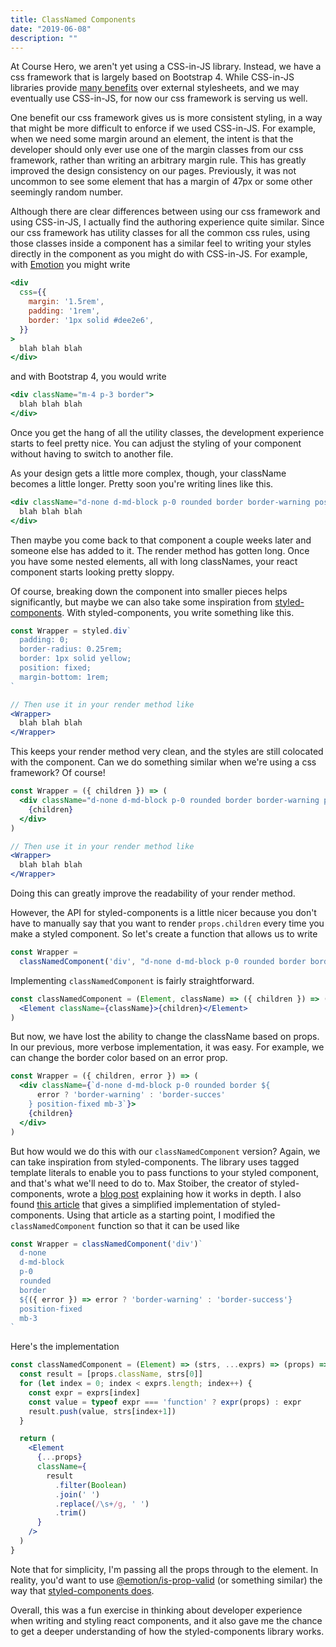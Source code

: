 ```yaml
---
title: ClassNamed Components
date: "2019-06-08"
description: ""
---
```


At Course Hero, we aren't yet using a CSS-in-JS library. Instead, we have a css framework that is largely based on Bootstrap 4. While CSS-in-JS libraries provide [many benefits](https://www.styled-components.com/docs/basics#motivation) over external stylesheets, and we may eventually use CSS-in-JS, for now our css framework is serving us well.

One benefit our css framework gives us is more consistent styling, in a way that might be more difficult to enforce if we used CSS-in-JS. For example, when we need some margin around an element, the intent is that the developer should only ever use one of the margin classes from our css framework, rather than writing an arbitrary margin rule. This has greatly improved the design consistency on our pages. Previously, it was not uncommon to see some element that has a margin of 47px or some other seemingly random number.

Although there are clear differences between using our css framework and using CSS-in-JS, I actually find the authoring experience quite similar. Since our css framework has utility classes for all the common css rules, using those classes inside a component has a similar feel to writing your styles directly in the component as you might do with CSS-in-JS. For example, with [Emotion](https://emotion.sh/docs/introduction) you might write

```jsx
<div
  css={{
    margin: '1.5rem',
    padding: '1rem',
    border: '1px solid #dee2e6',
  }}
>
  blah blah blah
</div>
```

and with Bootstrap 4, you would write
```jsx
<div className="m-4 p-3 border">
  blah blah blah
</div>
```

Once you get the hang of all the utility classes, the development experience starts to feel pretty nice. You can adjust the styling of your component without having to switch to another file.

As your design gets a little more complex, though, your className becomes a little longer. Pretty soon you're writing lines like this.
```jsx
<div className="d-none d-md-block p-0 rounded border border-warning position-fixed mb-3">
  blah blah blah
</div>
```
Then maybe you come back to that component a couple weeks later and someone else has added to it. The render method has gotten long. Once you have some nested elements, all with long classNames, your react component starts looking pretty sloppy.

Of course, breaking down the component into smaller pieces helps significantly, but maybe we can also take some inspiration from [styled-components](https://www.styled-components.com/). With styled-components, you write something like this.
```jsx
const Wrapper = styled.div`
  padding: 0;
  border-radius: 0.25rem;
  border: 1px solid yellow;
  position: fixed;
  margin-bottom: 1rem;
`

// Then use it in your render method like
<Wrapper>
  blah blah blah
</Wrapper>
```

This keeps your render method very clean, and the styles are still colocated with the component. Can we do something similar when we're using a css framework? Of course!
```jsx
const Wrapper = ({ children }) => (
  <div className="d-none d-md-block p-0 rounded border border-warning position-fixed mb-3">
    {children}
  </div>
)

// Then use it in your render method like
<Wrapper>
  blah blah blah
</Wrapper>
```

Doing this can greatly improve the readability of your render method.

However, the API for styled-components is a little nicer because you don't have to manually say that you want to render `props.children` every time you make a styled component. So let's create a function that allows us to write
```jsx
const Wrapper =
  classNamedComponent('div', "d-none d-md-block p-0 rounded border border-warning position-fixed mb-3")
```

Implementing `classNamedComponent` is fairly straightforward.
```jsx
const classNamedComponent = (Element, className) => ({ children }) => (
  <Element className={className}>{children}</Element>
)
```

But now, we have lost the ability to change the className based on props. In our previous, more verbose implementation, it was easy. For example, we can change the border color based on an error prop.
```jsx
const Wrapper = ({ children, error }) => (
  <div className={`d-none d-md-block p-0 rounded border ${
      error ? 'border-warning' : 'border-succes'
    } position-fixed mb-3`}>
    {children}
  </div>
)
```

But how would we do this with our `classNamedComponent` version? Again, we can take inspiration from styled-components. The library uses tagged template literals to enable you to pass functions to your styled component, and that's what we'll need to do to. Max Stoiber, the creator of styled-components, wrote a [blog post](https://mxstbr.blog/2016/11/styled-components-magic-explained/) explaining how it works in depth. I also found [this article](https://medium.com/styled-components/how-styled-components-works-618a69970421) that gives a simplified implementation of styled-components. Using that article as a starting point, I modified the `classNamedComponent` function so that it can be used like
```jsx
const Wrapper = classNamedComponent('div')`
  d-none
  d-md-block
  p-0
  rounded
  border
  ${({ error }) => error ? 'border-warning' : 'border-success'}
  position-fixed
  mb-3
`
```

Here's the implementation
```jsx
const classNamedComponent = (Element) => (strs, ...exprs) => (props) => {
  const result = [props.className, strs[0]]
  for (let index = 0; index < exprs.length; index++) {
    const expr = exprs[index]
    const value = typeof expr === 'function' ? expr(props) : expr
    result.push(value, strs[index+1])
  }

  return (
    <Element
      {...props}
      className={
        result
          .filter(Boolean)
          .join(' ')
          .replace(/\s+/g, ' ')
          .trim()
      }
    />
  )
}
```

Note that for simplicity, I'm passing all the props through to the element. In reality, you'd want to use [@emotion/is-prop-valid](https://www.npmjs.com/package/@emotion/is-prop-valid) (or something similar) the way that [styled-components does](https://github.com/styled-components/styled-components/blob/7002c1e4a52a84be42f607ca7cc3bdbea22f2a24/packages/styled-components/src/models/StyledComponent.js#L144).

Overall, this was a fun exercise in thinking about developer experience when writing and styling react components, and it also gave me the chance to get a deeper understanding of how the styled-components library works.